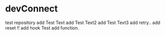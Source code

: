 # devConnect
test repository
add Test Text
add Test Text2
add Test Text3
add retry..
add reset !!
add hook Test
add function.
